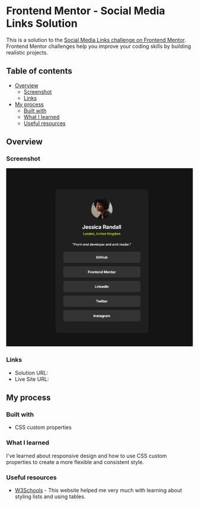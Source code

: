 # Frontend Mentor - Social Media Links Solution

This is a solution to the [Social Media Links challenge on Frontend Mentor](https://www.frontendmentor.io/challenges/recipe-page-KiTsR8QQKm). Frontend Mentor challenges help you improve your coding skills by building realistic projects.

## Table of contents

- [Overview](#overview)
  - [Screenshot](#screenshot)
  - [Links](#links)
- [My process](#my-process)
  - [Built with](#built-with)
  - [What I learned](#what-i-learned)
  - [Useful resources](#useful-resources)


## Overview

### Screenshot

![](./screenshot.png)

### Links

- Solution URL: 
- Live Site URL: 

## My process

### Built with

- CSS custom properties

### What I learned

I've learned about responsive design and how to use CSS custom properties to create a more flexible and consistent style.

### Useful resources

- [W3Schools](https://www.w3schools.com/) - This website helped me very much with learning about styling lists and using tables.